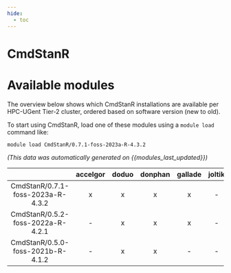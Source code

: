 ```yaml
---
hide:
  - toc
---
```


CmdStanR
========

# Available modules


The overview below shows which CmdStanR installations are available per HPC-UGent Tier-2 cluster, ordered based on software version (new to old).

To start using CmdStanR, load one of these modules using a `module load` command like:

```shell
module load CmdStanR/0.7.1-foss-2023a-R-4.3.2
```

*(This data was automatically generated on {{modules_last_updated}})*  

| |accelgor|doduo|donphan|gallade|joltik|shinx|
| :---: | :---: | :---: | :---: | :---: | :---: | :---: |
|CmdStanR/0.7.1-foss-2023a-R-4.3.2|x|x|x|x|-|x|
|CmdStanR/0.5.2-foss-2022a-R-4.2.1|-|x|x|x|-|-|
|CmdStanR/0.5.0-foss-2021b-R-4.1.2|-|x|x|-|-|-|
